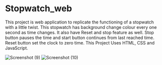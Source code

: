 # Stopwatch_web
This project is web application to replicate the functioning of a stopwatch with a little twist.
This stopwatch has background change colour every one second as time changes. 
It also have Reset and stop feature as well.
Stop button pauses the time and start button continues from last reached time.
Reset button set the clock to zero time.
This Project Uses HTML, CSS and JavaScript.

![Screenshot (9)](https://user-images.githubusercontent.com/49792876/175927029-1433cc24-b5f6-412e-a2c9-0f40baf22bc6.png)
![Screenshot (10)](https://user-images.githubusercontent.com/49792876/175927081-d08553ff-29c4-4a2a-b155-c5c6ce79e389.png)

